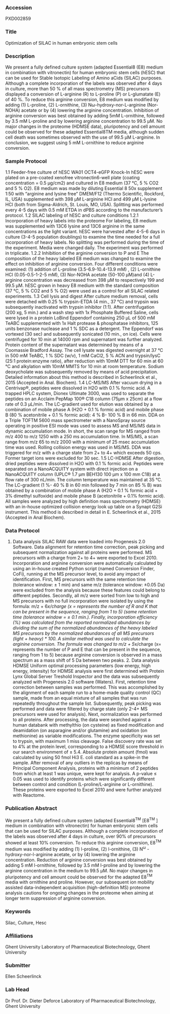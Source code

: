 ### Accession
PXD002859

### Title
Optimization of SILAC in human embryonic stem cells

### Description
We present a fully defined culture system (adapted Essential8 (E8) medium in combination with vitronectin) for human embryonic stem cells (hESC) that can be used for Stable Isotopic Labeling of Amino aCids (SILAC) purposes. Although a complete incorporation of the labels was observed after 4 days in culture, more than 50 % of all mass spectrometry (MS) precursors displayed a conversion of L-arginine (R) to L-proline (P) or L-glumatate (E) of 40 %. To reduce this arginine conversion, E8 medium was modified by adding (1) L-proline, (2) L-ornithine, (3) Nω-hydroxy-nor-L-arginine (Nor-NOHA) acetate or by (4) lowering the arginine concentration. Inhibition of arginine conversion was best obtained by adding 5mM L-ornithine, followed by 3.5 mM L-proline and by lowering arginine concentration to 99.5 µM. No major changes in the proteome (HDMSE data), pluripotency and cell amount could be observed for these adapted Essential8TM media, although sudden cell death was sometimes observed with the use of 99.5 µM L-arginine. In conclusion, we suggest using 5 mM L-ornithine to reduce arginine conversion.

### Sample Protocol
1.1 Feeder-free culture of hESC WA01 OCT4-eGFP Knock-In hESC were plated on a pre-coated xenofree vitronectin6-well plate (coating concentration = 0.5 µg/cm2) and cultured in E8 medium (37 °C, 5 % CO2 and 5 % O2). E8 medium was made by diluting Essential 8 50x supplement 1:50 with “arginine and lysine free” DMEM/F12 (Thermo Scientific, Rockford, IL, USA) supplemented with 398 µM L-arginine HCl and 499 µM L-lysine HCl (both from Sigma-Aldrich, St. Louis, MO, USA). Splitting was performed every 4-5 days with 0.5 mM ETDA in dPBS according to the manufacturer’s protocol.  1.2 SILAC labeling of hESC and culture conditions 1.2.1 Incorporation of heavy labels into the proteome For labeling, E8 medium was supplemented with 13C6 lysine and 13C6 arginine in the same concentrations as the light variant. hESC were harvested after 4-5-6 days in culture (3-4-5 population doublings) to examine the time needed for a full incorporation of heavy labels. No splitting was performed during the time of the experiment. Media were changed daily. The experiment was performed in triplicate.  1.2.2 Inhibition of the arginine conversion to P and E The composition of the heavy labeled E8 medium was changed to examine the effect on inhibition of arginine conversion. Four different conditions were examined: (1) addition of L-proline (3.5-6.9-10.4-13.9 mM) , (2) L-ornithine HCl (0.05-0.5-1-2-5 mM), (3) Nor-NOHA acetate (50-100 µM)and (4) L-arginine concentration was decreased from 398 µM to respectively 199 and 99.5 µM. hESC grown in heavy E8 medium with the standard composition (37 °C, 5 % CO2 and 5 % O2) were used as a control for all SILAC related experiments.  1.3 Cell lysis and digest After culture medium removal, cells were detached with 0.25 % trypsin-ETDA (4 min., 37 °C) and trypsin was subsequently inactivated with trypsin inhibitor (1:1). After centrifugation (200 xg, 5 min.) and a wash step with 1x Phosphate Buffered Saline, cells were lysed in a protein LoBind Eppendorf containing 250 µL of 500 mM TeABC supplemented with 1x Halt protease & phosphatase inhibitors, 125 units benzonase nuclease and 1 % SDC as a detergent. The Eppendorf was vortexed (30 sec) and subsequently sonicated (10 min., on ice).   Cells were centrifuged for 10 min at 14000 rpm and supernatant was further analyzed. Protein content of the supernatant was determined by means of a Coomassie Bradford Assay. The cell lysate was digested overnight at 37 °C in 500 mM TeABC, 1 % SDC (w/v), 1 mM CaCl2, 5 % ACN and trypsin/lysC (25:1 protein:enzyme ratio), after reduction with 10mM DTT for 60 min at 60 °C and alkylation with 10mM MMTS for 10 min at room temperature. Sodium deoxycholate was subsequently removed by means of acid precipitation. Detailed information about this method is described in Scheerlinck et al., 2015 (Accepted in Anal. Biochem).  1.4 LC-MS/MS After vacuum drying in a Centrivap®, peptides were dissolved in H2O with 0.1 % formic acid. A trapped HPLC system, Dionex Ultimate 3000, was used to separate the peptides on an Acclaim PepMap 100® C18 column (75µm x 25cm) at a flow rate of 0.3 µL/min. The LC-gradient used for elution was obtained by a combination of mobile phase A (H2O + 0.1 % formic acid) and mobile phase B (80 % acetonitrile + 0.1 % formic acid): 4 % B- 100 % B in 66 min.  DDA on a Triple TOFTM 5600 mass spectrometer with a NanoSpray source operating in positive ESI mode was used to assess MS and MS/MS data in dynamic accumulation mode. In short, the scan range for MS ranged from m/z 400 to m/z 1250 with a 250 ms accumulation time. In MS/MS, a scan range from m/z 65 to m/z 2000 with a minimum of 25 msec accumulation time was used. Rolling collision energy was used in MS/MS. DDA was triggered for m/z with a charge state from 2+ to 4+ which exceeds 50 cps. Former target ions were excluded for 30 sec.  1.5 LC-HDMSE After digestion, dried peptides were dissolved in H2O with 0.1 % formic acid. Peptides were separated on a NanoACQUITY system with direct injection on a NanoACQUITY column (UPLC® 1.7 µm BEH130 100 µm x 100 mm C18) at a flow rate of 300 nL/min. The column temperature was maintained at 35 °C. The LC-gradient (1 %- 40 % B in 60 min followed by 7 min on 85 % B) was obtained by a combination of mobile phase A (H2O + 0.1 % formic acid + 3% dimethyl sulfoxide) and mobile phase B (acetonitrile + 0.1% formic acid). All samples were analyzed by high definition mass spectrometry (HDMSE) with an in-house optimized collision energy look up table on a Synapt G2Si instrument. This method is described in detail in E. Scheerlinck et al., 2015 (Accepted in Anal Biochem).

### Data Protocol
1. Data analysis SILAC RAW data were loaded into Progenesis 2.0 Software. Data alignment for retention time correction, peak picking and subsequent normalization against all proteins were performed. MS precursors with a charge from 2+ to 4+ were exported to Excel 2010. Incorporation and arginine conversion were automatically calculated by using an in-house created Python script (named Conversion Finder, CoFi), running at the MS precursor level, to avoid any impact of identification. First, MS precursors with the same retention time (tolerance window: ± 1 min) and same m/z (tolerance window: ±0.05 Da) were excluded from the analysis because these features could belong to different peptides. Secondly, all m/z were sorted from low to high and MS precursors with no full incorporation were isolated by using the formula: m/z + 6*x/charge (x = represents the number of R and K that can be present in the sequence, ranging from 1 to 5) (same retention time (tolerance window = ± 0.1 min.). Finally, incorporation efficiency (%) was calculated from the reported normalized abundances by dividing the sum of the normalized abundances of the heavy labeled MS precursors by the normalized abundances of all MS precursors (light + heavy) * 100. A similar method was used to calculate the arginine conversion. The formula was changed to m/z + 5*x/charge (x= represents the number of P and E that can be present in the sequence, ranging from 1 to 5) because arginine conversion is observed in a mass spectrum as a mass shift of 5 Da between two peaks.  2. Data analysis HDMSE Uniform optimal processing parameters (low energy, high energy, intensity) for HDMSE analysis were first determined with Protein Lynx Global Server Treshold Inspector and the data was subsequently analyzed with Progenesis 2.0 software (Waters). First, retention time correction between samples was performed. This was accomplished by the alignment of each sample run to a home-made quality control (QC) sample, made from an equal mixture of all samples that was run repeatedly throughout the sample list. Subsequently, peak picking was performed and data were filtered by charge state (only 2-4+ MS precursors were used for analysis). Next, normalization was performed to all proteins. After processing, the data were searched against a human databank with methylthio (on cysteine) as fixed modification and deamidation (on asparagine and/or glutamine) and oxidation (on methionine) as variable modifications. The enzyme specificity was set to trypsin, with maximum 1 miss cleavage. False discovery rate was set to 4% at the protein level, corresponding to a HDMSE score threshold in our search environment of ± 5.4. Absolute protein amount (fmol) was calculated by using 50 fmol Hi3 E. coli standard as a spike-in the sample.  After removal of any outliers in the replicas by means of Principal Component Analysis, proteins with a minimum of 2 peptides from which at least 1 was unique, were kept for analysis. A p-value ≤ 0.05 was used to identify proteins which were significantly different between control and condition (L-proline/L-arginine or L-ornithine). These proteins were exported to Excel 2010 and were further analyzed with Reactome.

### Publication Abstract
We present a fully defined culture system (adapted Essential8<sup>TM</sup> [E8<sup>TM</sup> ] medium in combination with vitronectin) for human embryonic stem cells that can be used for SILAC purposes. Although a complete incorporation of the labels was observed after 4 days in culture, over 90% of precursors showed at least 10% conversion. To reduce this arginine conversion, E8<sup>TM</sup> medium was modified by adding (1) l-proline, (2) l-ornithine, (3) N<sup>&#x3c9;</sup> -hydroxy-nor-l-arginine acetate, or by (4) lowering the arginine concentration. Reduction of arginine conversion was best obtained by adding 5 mM l-ornithine, followed by 3.5 mM l-proline and by lowering the arginine concentration in the medium to 99.5 &#x3bc;M. No major changes in pluripotency and cell amount could be observed for the adapted E8<sup>TM</sup> media with ornithine and proline. However, our subsequent ion mobility assisted data-independent acquisition (high-definition MS) proteome analysis cautions for ongoing changes in the proteome when aiming at longer term suppression of arginine conversion.

### Keywords
Silac, Culture, Hesc

### Affiliations
Ghent University
Laboratory of Pharmaceutical Biotechnology, Ghent University

### Submitter
Ellen Scheerlinck

### Lab Head
Dr Prof. Dr. Dieter Deforce
Laboratory of Pharmaceutical Biotechnology, Ghent University



